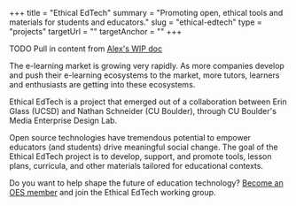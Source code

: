 +++
title = "Ethical EdTech"
summary = "Promoting open, ethical tools and materials for students and educators."
slug = "ethical-edtech"
type = "projects"
targetUrl = ""
targetAnchor = ""
+++

TODO Pull in content from [Alex's WIP doc](https://docs.google.com/document/d/1hMel4QYHDxEOEAvSJ-6QVt3sLwexfmhZdJGnMTvRlr8/edit#)

The e-learning market is growing very rapidly. As more companies develop and push their e-learning ecosystems to the market, more tutors, learners and enthusiasts are getting into these ecosystems.

Ethical EdTech is a project that emerged out of a collaboration between Erin Glass (UCSD) and Nathan Schneider (CU Boulder), through CU Boulder's Media Enterprise Design Lab. 

Open source technologies have tremendous potential to empower educators (and students) drive meaningful social change. The goal of the Ethical EdTech project is to develop, support, and promote tools, lesson plans, curricula, and other materials tailored for educational contexts. 

Do you want to help shape the future of education technology? [Become an OES member](/join) and join the Ethical EdTech working group.
